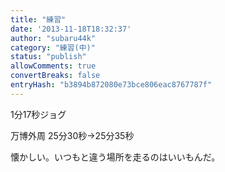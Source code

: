 ```yaml
---
title: "練習"
date: '2013-11-18T18:32:37'
author: "subaru44k"
category: "練習(中)"
status: "publish"
allowComments: true
convertBreaks: false
entryHash: "b3894b872080e73bce806eac8767787f"
---
```

1分17秒ジョグ

万博外周
25分30秒→25分35秒

懐かしい。いつもと違う場所を走るのはいいもんだ。
